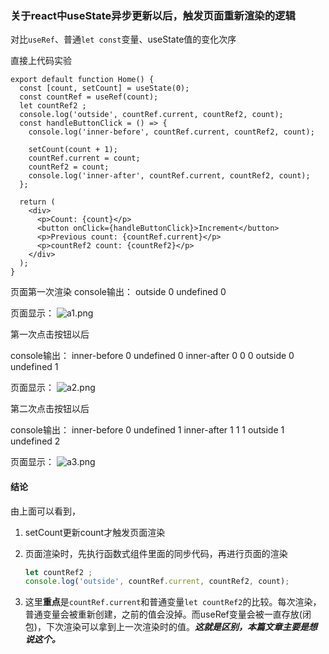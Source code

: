 ### 关于react中useState异步更新以后，触发页面重新渲染的逻辑

对比`useRef`、普通`let const`变量、useState值的变化次序

直接上代码实验
```tsx
export default function Home() {
  const [count, setCount] = useState(0);
  const countRef = useRef(count);
  let countRef2 ;
  console.log('outside', countRef.current, countRef2, count);
  const handleButtonClick = () => {
    console.log('inner-before', countRef.current, countRef2, count);

    setCount(count + 1);
    countRef.current = count;
    countRef2 = count;
    console.log('inner-after', countRef.current, countRef2, count);
  };

  return (
    <div>
      <p>Count: {count}</p>
      <button onClick={handleButtonClick}>Increment</button>
      <p>Previous count: {countRef.current}</p>
      <p>countRef2 count: {countRef2}</p>
    </div>
  );
}
```

页面第一次渲染
console输出：
outside 0 undefined 0

页面显示：
![a1.png](https://p1-juejin.byteimg.com/tos-cn-i-k3u1fbpfcp/9604949158994b59b995f01957869cc5~tplv-k3u1fbpfcp-watermark.image?)

第一次点击按钮以后

console输出：
inner-before 0 undefined 0
inner-after 0 0 0
outside 0 undefined 1

页面显示：
![a2.png](https://p9-juejin.byteimg.com/tos-cn-i-k3u1fbpfcp/9665adf296b14f64b32dc03ec9f34753~tplv-k3u1fbpfcp-watermark.image?)

 第二次点击按钮以后

console输出：
inner-before 0 undefined 1
inner-after 1 1 1
outside 1 undefined 2

页面显示：
![a3.png](https://p9-juejin.byteimg.com/tos-cn-i-k3u1fbpfcp/054e67a2c51e404c921ccecd01d4f2b8~tplv-k3u1fbpfcp-watermark.image?)

 

#### 结论

由上面可以看到，

1. setCount更新count才触发页面渲染

2. 页面渲染时，先执行函数式组件里面的同步代码，再进行页面的渲染
   ```ts
   let countRef2 ;
   console.log('outside', countRef.current, countRef2, count);
   ```

3. 这里**重点**是`countRef.current`和普通变量`let countRef2`的比较。每次渲染，普通变量会被重新创建，之前的值会没掉。而useRef变量会被一直存放(闭包)，下次渲染可以拿到上一次渲染时的值。***这就是区别，本篇文章主要是想说这个。***

   